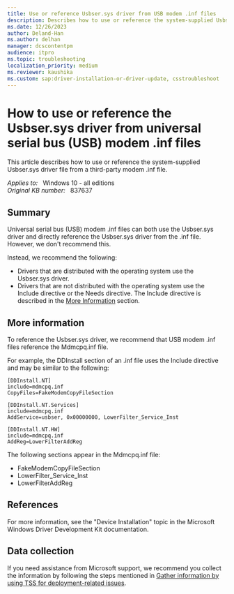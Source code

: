 ```yaml
---
title: Use or reference Usbser.sys driver from USB modem .inf files
description: Describes how to use or reference the system-supplied Usbser.sys driver file from a third-party modem .inf file. We recommend different configurations, depending on how the driver is distributed.
ms.date: 12/26/2023
author: Deland-Han
ms.author: delhan
manager: dcscontentpm
audience: itpro
ms.topic: troubleshooting
localization_priority: medium
ms.reviewer: kaushika
ms.custom: sap:driver-installation-or-driver-update, csstroubleshoot
---
```

# How to use or reference the Usbser.sys driver from universal serial bus (USB) modem .inf files

This article describes how to use or reference the system-supplied Usbser.sys driver file from a third-party modem .inf file.

_Applies to:_ &nbsp; Windows 10 - all editions  
_Original KB number:_ &nbsp; 837637

## Summary

Universal serial bus (USB) modem .inf files can both use the Usbser.sys driver and directly reference the Usbser.sys driver from the .inf file. However, we don't recommend this.

Instead, we recommend the following:

- Drivers that are distributed with the operating system use the Usbser.sys driver.
- Drivers that are not distributed with the operating system use the Include directive or the Needs directive. The Include directive is described in the [More Information](#more-information) section.

## More information

To reference the Usbser.sys driver, we recommend that USB modem .inf files reference the Mdmcpq.inf file.

For example, the DDInstall section of an .inf file uses the Include directive and may be similar to the following:

```inf
[DDInstall.NT]
include=mdmcpq.inf
CopyFiles=FakeModemCopyFileSection

[DDInstall.NT.Services]
include=mdmcpq.inf
AddService=usbser, 0x00000000, LowerFilter_Service_Inst

[DDInstall.NT.HW]
include=mdmcpq.inf
AddReg=LowerFilterAddReg
```

The following sections appear in the Mdmcpq.inf file:

- FakeModemCopyFileSection
- LowerFilter_Service_Inst
- LowerFilterAddReg

## References

For more information, see the "Device Installation" topic in the Microsoft Windows Driver Development Kit documentation.

## Data collection

If you need assistance from Microsoft support, we recommend you collect the information by following the steps mentioned in [Gather information by using TSS for deployment-related issues](../windows-troubleshooters/gather-information-using-tss-deployment.md).

